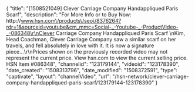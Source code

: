 {
    "title": "[1508521049] Clever Carriage Company Handappliqued Paris Scarf",
    "description": "For More Info or to Buy Now: http:\/\/www.hsn.com\/products\/seo\/8376264?rdr=1&sourceid=youtube&cm_mmc=Social-_-Youtube-_-ProductVideo-_-086348\r\nClever Carriage Company Handappliqued Paris Scarf \nKim, Head Coachman, Clever Carriage Company saw a similar scarf on her travels, and fell absolutely in love with it. It is now a signature piece...\r\nPrices shown on the previously recorded video may not represent the current price.  View hsn.com to view the current selling price. HSN Item #086348",
    "channelid": "123179144",
    "videoid": "123178390",
    "date_created": "1508313796",
    "date_modified": "1508372591",
    "type": "captivate",
    "layout": "channelVideo",
    "url": "\/hsn-network\/clever-carriage-company-handappliqued-paris-scarf\/123179144-123178390"
}